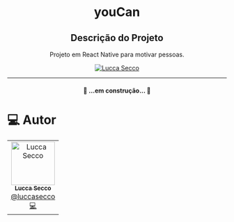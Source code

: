 <h1 align="center">
   youCan
</h1>

<h2 align="center">Descrição do Projeto</h2>
<p align="center">Projeto em React Native para motivar pessoas.</p>

<p align="center">
   <a href="https://www.linkedin.com/in/luccaseccodev/">
      <img alt="Lucca Secco" src="https://img.shields.io/badge/-Lucca Secco-2A2C39?style=flat&logo=Linkedin&logoColor=white" />
   </a>
</p>

<hr />

<h4 align="center"> 
	 🚧 ...em construção... 🚧
</h4>

# :computer: Autor

<table>
 <td align="center">
      <a href="http://github.com/luccasecco/">
        <img src="https://github.com/luccasecco.png" width="100px;" alt="Lucca Secco"/>
        <br />
        <sub>
          <b>Lucca Secco</b>
        </sub>
       </a>
       <br />
       <a href="https://www.linkedin.com/in/luccaseccodev/" title="Linkedin">@luccasecco</a>
       <br />
       <a href="https://www.linkedin.com/in/luccaseccodev/" title="Code">💻</a>
    </td>
</table>
